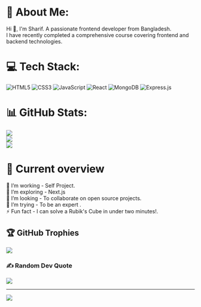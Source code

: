 # 💫 About Me:
Hi 👋, I'm Sharif. A passionate frontend developer from Bangladesh. <br> I have recently completed a comprehensive course covering frontend and backend technologies.
# 💻 Tech Stack:
![HTML5](https://img.shields.io/badge/html5-%23E34F26.svg?style=for-the-badge&logo=html5&logoColor=white) ![CSS3](https://img.shields.io/badge/css3-%231572B6.svg?style=for-the-badge&logo=css3&logoColor=white) ![JavaScript](https://img.shields.io/badge/javascript-%23323330.svg?style=for-the-badge&logo=javascript&logoColor=%23F7DF1E) ![React](https://img.shields.io/badge/react-%2320232a.svg?style=for-the-badge&logo=react&logoColor=%2361DAFB) ![MongoDB](https://img.shields.io/badge/MongoDB-%234ea94b.svg?style=for-the-badge&logo=mongodb&logoColor=white) ![Express.js](https://img.shields.io/badge/express.js-%23404d59.svg?style=for-the-badge&logo=express&logoColor=%2361DAFB)
# 📊 GitHub Stats:
![](https://github-readme-stats.vercel.app/api?username=jalal-uddin-sharif&theme=dark&hide_border=false&include_all_commits=false&count_private=false)<br/>
![](https://github-readme-streak-stats.herokuapp.com/?user=jalal-uddin-sharif&theme=dark&hide_border=false)<br/>
![](https://github-readme-stats.vercel.app/api/top-langs/?username=jalal-uddin-sharif&theme=dark&hide_border=false&include_all_commits=false&count_private=false&layout=compact)

# 👀 Current overview
🔭 I’m working - Self Project.<br>🌱 I’m exploring - Next.js<br>👯 I’m looking - To collaborate on open source projects.<br>🤔 I’m trying - To  be an expert .<br>⚡ Fun fact - I can solve a Rubik's Cube in under two minutes!.


## 🏆 GitHub Trophies
![](https://github-profile-trophy.vercel.app/?username=jalal-uddin-sharif&theme=radical&no-frame=false&no-bg=true&margin-w=4)

### ✍️ Random Dev Quote
![](https://quotes-github-readme.vercel.app/api?type=horizontal&theme=radical)

---
[![](https://visitcount.itsvg.in/api?id=jalal-uddin-sharif&icon=0&color=0)](https://visitcount.itsvg.in)

